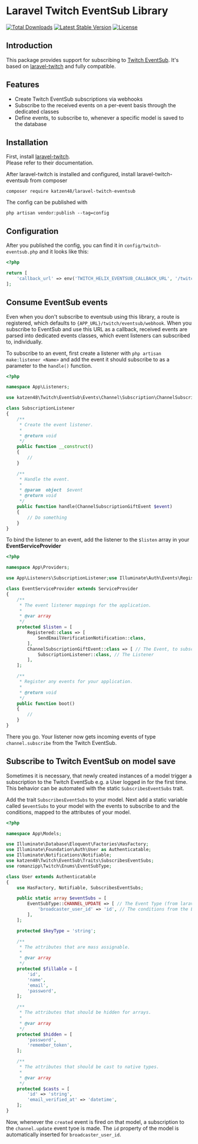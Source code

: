 # Laravel Twitch EventSub Library

<a href="https://packagist.org/packages/katzen48/laravel-twitch-eventsub"><img src="https://img.shields.io/packagist/dt/katzen48/laravel-twitch-eventsub" alt="Total Downloads"></a>
<a href="https://packagist.org/packages/katzen48/laravel-twitch-eventsub"><img src="https://img.shields.io/packagist/v/katzen48/laravel-twitch-eventsub" alt="Latest Stable Version"></a>
<a href="https://packagist.org/packages/katzen48/laravel-twitch-eventsub"><img src="https://img.shields.io/packagist/l/katzen48/laravel-twitch-eventsub" alt="License"></a>

## Introduction

This package provides support for subscribing to [Twitch EventSub](https://dev.twitch.tv/docs/eventsub/).
It's based on [laravel-twitch](https://github.com/romanzipp/laravel-twitch) and fully compatible.

## Features

- Create Twitch EventSub subscriptions via webhooks
- Subscribe to the received events on a per-event basis through the dedicated classes
- Define events, to subscribe to, whenever a specific model is saved to the database

## Installation

First, install [laravel-twitch](https://github.com/romanzipp/laravel-twitch).  
Please refer to their documentation.  

After laravel-twitch is installed and configured, install laravel-twitch-eventsub from composer
```shell
composer require katzen48/laravel-twitch-eventsub
```

The config can be published with
```shell
php artisan vendor:publish --tag=config
```

## Configuration

After you published the config, you can find it in ``config/twitch-eventsub.php`` and it looks like this:
```php
<?php

return [
    'callback_url' => env('TWITCH_HELIX_EVENTSUB_CALLBACK_URL', '/twitch/eventsub/webhook'), // Endpoint, the webhooks get sent to
];
```

## Consume EventSub events

Even when you don't subscribe to eventsub using this library, a route is registered, which
defaults to ``{APP_URL}/twitch/eventsub/webhook``. When you subscribe to EventSub and use this URL as a callback,
received events are parsed into dedicated events classes, which event listeners can subscribed to, individually.

To subscribe to an event, first create a listener with ``php artisan make:listener <Name>`` and add the event it should
subscribe to as a parameter to the ``handle()`` function.

```php
<?php

namespace App\Listeners;

use katzen48\Twitch\EventSub\Events\Channel\Subscription\ChannelSubscriptionGiftEvent;

class SubscriptionListener
{
    /**
     * Create the event listener.
     *
     * @return void
     */
    public function __construct()
    {
        //
    }

    /**
     * Handle the event.
     *
     * @param  object  $event
     * @return void
     */
    public function handle(ChannelSubscriptionGiftEvent $event)
    {
        // Do something
    }
}
```

To bind the listener to an event, add the listener to the ``$listen`` array in your **EventServiceProvider**

```php
<?php

namespace App\Providers;

use App\Listeners\SubscriptionListener;use Illuminate\Auth\Events\Registered;use Illuminate\Auth\Listeners\SendEmailVerificationNotification;use Illuminate\Foundation\Support\Providers\EventServiceProvider as ServiceProvider;use katzen48\Twitch\EventSub\Events\Channel\Subscription\ChannelSubscriptionGiftEvent;

class EventServiceProvider extends ServiceProvider
{
    /**
     * The event listener mappings for the application.
     *
     * @var array
     */
    protected $listen = [
        Registered::class => [
            SendEmailVerificationNotification::class,
        ],
        ChannelSubscriptionGiftEvent::class => [ // The Event, to subscribe to
            SubscriptionListener::class, // The Listener
        ],
    ];

    /**
     * Register any events for your application.
     *
     * @return void
     */
    public function boot()
    {
        //
    }
}
```

There you go.
Your listener now gets incoming events of type ``channel.subscribe`` from the Twitch EventSub.

## Subscribe to Twitch EventSub on model save

Sometimes it is necessary, that newly created instances of a model trigger a subscription to the Twitch EventSub
e.g. a User logged in for the first time.
This behavior can be automated with the static ``SubscribesEventSubs`` trait.

Add the trait ``SubscribesEventSubs`` to your model.
Next add a static variable called ``$eventSubs`` to your model with the events to subscribe to and the conditions,
mapped to the attributes of your model.
```php
<?php

namespace App\Models;

use Illuminate\Database\Eloquent\Factories\HasFactory;
use Illuminate\Foundation\Auth\User as Authenticatable;
use Illuminate\Notifications\Notifiable;
use katzen48\Twitch\EventSub\Traits\SubscribesEventSubs;
use romanzipp\Twitch\Enums\EventSubType;

class User extends Authenticatable
{
    use HasFactory, Notifiable, SubscribesEventSubs;

    public static array $eventSubs = [
        EventSubType::CHANNEL_UPDATE => [ // The Event Type (from laravel-twitch)
            'broadcaster_user_id' => 'id', // The conditions from the EventSub documentation and the model attributes
        ],
    ];

    protected $keyType = 'string';

    /**
     * The attributes that are mass assignable.
     *
     * @var array
     */
    protected $fillable = [
        'id',
        'name',
        'email',
        'password',
    ];

    /**
     * The attributes that should be hidden for arrays.
     *
     * @var array
     */
    protected $hidden = [
        'password',
        'remember_token',
    ];

    /**
     * The attributes that should be cast to native types.
     *
     * @var array
     */
    protected $casts = [
        'id' => 'string',
        'email_verified_at' => 'datetime',
    ];
}
```

Now, whenever the ``created`` event is fired on that model, a subscription to the ``channel.update`` event tyoe is made.
The ``id`` property of the model is automatically inserted for ``broadcaster_user_id``.